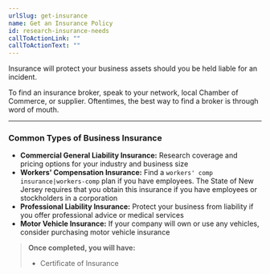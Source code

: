 ```yaml
---
urlSlug: get-insurance
name: Get an Insurance Policy
id: research-insurance-needs
callToActionLink: ""
callToActionText: ""
---
```

Insurance will protect your business assets should you be held liable for an incident. 

To find an insurance broker, speak to your network, local Chamber of Commerce, or supplier. Oftentimes, the best way to find a broker is through word of mouth.

---
### Common Types of Business Insurance

* **Commercial General Liability Insurance:** Research coverage and pricing options for your industry and business size
* **Workers' Compensation Insurance:** Find a `workers' comp insurance|workers-comp` plan if you have employees. The State of New Jersey requires that you obtain this insurance if you have employees or stockholders in a corporation
* **Professional Liability Insurance:** Protect your business from liability if you offer professional advice or medical services
* **Motor Vehicle Insurance:** If your company will own or use any vehicles, consider purchasing motor vehicle insurance

>**Once completed, you will have:**
>
>- Certificate of Insurance